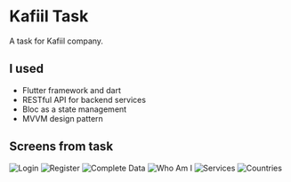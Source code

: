 # Kafiil Task

A task for Kafiil company.

## I used

- Flutter framework and dart
- RESTful API for backend services
- Bloc as a state management
- MVVM design pattern

## Screens from task

![Login](https://github.com/khaledkhalifa74/kafiil_task/assets/96270919/6c97a3be-73d8-4b79-9173-12befa18d91c)
![Register](https://github.com/khaledkhalifa74/kafiil_task/assets/96270919/51ca2f00-9060-4e5b-aee3-9751c2649eb4)
![Complete Data](https://github.com/khaledkhalifa74/kafiil_task/assets/96270919/38039de0-185a-40e8-a4bb-763d6441beb5)
![Who Am I](https://github.com/khaledkhalifa74/kafiil_task/assets/96270919/e9de135a-d3a4-4f12-9788-d37ce379d896)
![Services](https://github.com/khaledkhalifa74/kafiil_task/assets/96270919/ab636964-1bc6-46bb-ac97-997e12c7ce73)
![Countries](https://github.com/khaledkhalifa74/kafiil_task/assets/96270919/eef407ab-2abf-4f70-9627-da6d4405b457)

